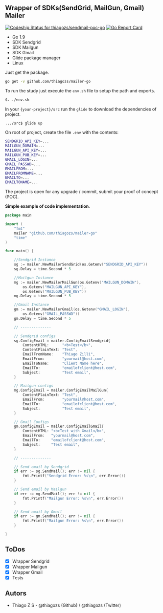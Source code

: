 Wrapper of SDKs(SendGrid, MailGun, Gmail) Mailer
---
[ ![Codeship Status for thiagozs/sendmail-poc-go](https://app.codeship.com/projects/ba8d82b0-7945-0135-b5d7-62a7bc934352/status?branch=master)](https://app.codeship.com/projects/244971) [![Go Report Card](https://goreportcard.com/badge/github.com/thiagozs/sendmail-poc-go)](https://goreportcard.com/report/github.com/thiagozs/sendmail-poc-go)

- Go 1.9
- SDK Sendgrid
- SDK Mailgun
- SDK Gmail
- Glide package manager
- Linux

Just get the package.
```sh
go get -v github.com/thiagozs/mailer-go
```

To run the study just execute the `env.sh` file to setup the path and exports.
```sh
$. ./env.sh
```

In your `{your-project}/src` run the `glide` to download the dependencies of project.
```sh
.../src$ glide up
```

On root of project, create the file `.env` with the contents:
```sh
SENDGRID_API_KEY=...
MAILGUN_DOMAIN=...
MAILGUN_API_KEY=...
MAILGUN_PUB_KEY=...
GMAIL_LOGIN=...
GMAIL_PASSWD=...
EMAILFROM=...
EMAILFROMNAME=...
EMAILTO=...
EMAILTONAME=...
```

The project is open for any upgrade / commit, submit your proof of concept (POC).

**Simple example of code implementation**.
```go
package main

import (
	"fmt"
	mailer "github.com/thiagozs/mailer-go"
	"time"
)

func main() {

	//Sendgrid Instance
	sg := mailer.NewMailerSendGrid(os.Getenv("SENDGRID_API_KEY"))
	sg.Delay = time.Second * 5

	//Mailgun Instance
	mg := mailer.NewMailerMailGun(os.Getenv("MAILGUN_DOMAIN"),
		os.Getenv("MAILGUN_API_KEY"),
		os.Getenv("MAILGUN_PUB_KEY"))
	mg.Delay = time.Second * 5

	//Gmail Instance
	gm := mailer.NewMailerGmail(os.Getenv("GMAIL_LOGIN"),
		os.Getenv("GMAIL_PASSWD"))
	gm.Delay = time.Second * 5

	// --------------

	// Sendgrid configs
	sg.ConfigEmail = mailer.ConfigEmailSendgrid{
		ContentHTML:      "<b>Test</b>",
		ContentPlainText: "Test",
		EmailFromName:    "Thiago Zilli",
		EmailFrom:        "yourmail@host.com",
		EmailToName:      "Client Name here",
		EmailTo:          "emailofclient@host.com",
		Subject:          "Test email",
	}

	// Mailgun configs
	mg.ConfigEmail = mailer.ConfigEmailMailGun{
		ContentPlainText: "Test",
		EmailFrom:        "yourmail@host.com",
		EmailTo:          "emailofclient@host.com",
		Subject:          "Test email",
	}

	// Gmail Configs
	gm.ConfigEmail = mailer.ConfigEmailGmail{
		ContentHTML: "<b>Test with Gmail</b>",
		EmailFrom:   "yourmail@host.com",
		EmailTo:     "emailofclient@host.com",
		Subject:     "Test email",
	}

	// --------------

	// Send email by Sendgrid
	if err := sg.SendMail(); err != nil {
		fmt.Printf("Sendgrid Error: %s\n", err.Error())
	}

	// Send email by Mailgun
	if err := mg.SendMail(); err != nil {
		fmt.Printf("Mailgun Error: %s\n", err.Error())
	}

	// Send email by Gmail
	if err := gm.SendMail(); err != nil {
		fmt.Printf("Mailgun Error: %s\n", err.Error())
	}

}
``` 

ToDos
---
- [x] Wrapper Sendgrid
- [x] Wrapper Mailgun
- [x] Wrapper Gmail
- [X] Tests

Autors
---
- Thiago Z S - @thiagozs (Github) / @thiagozs (Twitter)

